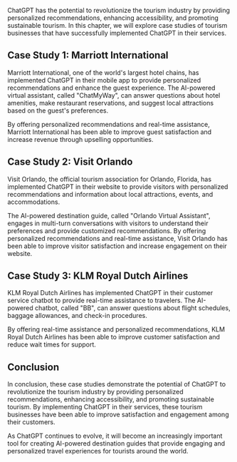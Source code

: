 
ChatGPT has the potential to revolutionize the tourism industry by providing personalized recommendations, enhancing accessibility, and promoting sustainable tourism. In this chapter, we will explore case studies of tourism businesses that have successfully implemented ChatGPT in their services.

Case Study 1: Marriott International
------------------------------------

Marriott International, one of the world's largest hotel chains, has implemented ChatGPT in their mobile app to provide personalized recommendations and enhance the guest experience. The AI-powered virtual assistant, called "ChatMyWay", can answer questions about hotel amenities, make restaurant reservations, and suggest local attractions based on the guest's preferences.

By offering personalized recommendations and real-time assistance, Marriott International has been able to improve guest satisfaction and increase revenue through upselling opportunities.

Case Study 2: Visit Orlando
---------------------------

Visit Orlando, the official tourism association for Orlando, Florida, has implemented ChatGPT in their website to provide visitors with personalized recommendations and information about local attractions, events, and accommodations.

The AI-powered destination guide, called "Orlando Virtual Assistant", engages in multi-turn conversations with visitors to understand their preferences and provide customized recommendations. By offering personalized recommendations and real-time assistance, Visit Orlando has been able to improve visitor satisfaction and increase engagement on their website.

Case Study 3: KLM Royal Dutch Airlines
--------------------------------------

KLM Royal Dutch Airlines has implemented ChatGPT in their customer service chatbot to provide real-time assistance to travelers. The AI-powered chatbot, called "BB", can answer questions about flight schedules, baggage allowances, and check-in procedures.

By offering real-time assistance and personalized recommendations, KLM Royal Dutch Airlines has been able to improve customer satisfaction and reduce wait times for support.

Conclusion
----------

In conclusion, these case studies demonstrate the potential of ChatGPT to revolutionize the tourism industry by providing personalized recommendations, enhancing accessibility, and promoting sustainable tourism. By implementing ChatGPT in their services, these tourism businesses have been able to improve satisfaction and engagement among their customers.

As ChatGPT continues to evolve, it will become an increasingly important tool for creating AI-powered destination guides that provide engaging and personalized travel experiences for tourists around the world.
